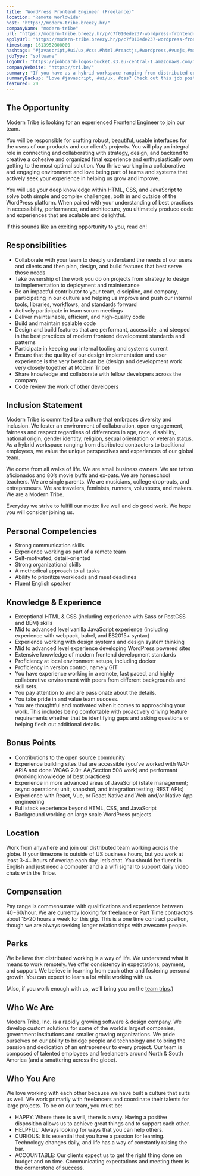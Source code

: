 ```yaml
---
title: "WordPress Frontend Engineer (Freelance)"
location: "Remote Worldwide"
host: "https://modern-tribe.breezy.hr/"
companyName: "modern-tribe"
url: "https://modern-tribe.breezy.hr/p/c7f010ede237-wordpress-frontend-engineer-freelance"
applyUrl: "https://modern-tribe.breezy.hr/p/c7f010ede237-wordpress-frontend-engineer-freelance/apply"
timestamp: 1613952000000
hashtags: "#javascript,#ui/ux,#css,#html,#reactjs,#wordpress,#vuejs,#management,#docker,#git"
jobType: "software"
logoUrl: "https://jobboard-logos-bucket.s3.eu-central-1.amazonaws.com/modern-tribe"
companyWebsite: "https://tri.be/"
summary: "If you have as a hybrid workspace ranging from distributed contractors to traditional employees, we value the unique perspectives and experiences of our global team, Modern-tribe has a job opening for a wordpress frontend engineer"
summaryBackup: "Love #javascript, #ui/ux, #css? Check out this job post!"
featured: 20
---
```


## The Opportunity

Modern Tribe is looking for an experienced Frontend Engineer to join our team.

You will be responsible for crafting robust, beautiful, usable interfaces for the users of our products and our client’s projects. You will play an integral role in connecting and collaborating with strategy, design, and backend to creative a cohesive and organized final experience and enthusiastically own getting to the most optimal solution. You thrive working in a collaborative and engaging environment and love being part of teams and systems that actively seek your experience in helping us grow and improve.

You will use your deep knowledge within HTML, CSS, and JavaScript to solve both simple and complex challenges, both in and outside of the WordPress platform. When paired with your understanding of best practices in accessibility, performance, and architecture, you ultimately produce code and experiences that are scalable and delightful.

If this sounds like an exciting opportunity to you, read on!

## Responsibilities

*   Collaborate with your team to deeply understand the needs of our users and clients and then plan, design, and build features that best serve those needs
*   Take ownership of the work you do on projects from strategy to design to implementation to deployment and maintenance
*   Be an impactful contributor to your team, discipline, and company, participating in our culture and helping us improve and push our internal tools, libraries, workflows, and standards forward
*   Actively participate in team scrum meetings
*   Deliver maintainable, efficient, and high-quality code
*   Build and maintain scalable code
*   Design and build features that are performant, accessible, and steeped in the best practices of modern frontend development standards and patterns
*   Participate in keeping our internal tooling and systems current
*   Ensure that the quality of our design implementation and user experience is the very best it can be (design and development work very closely together at Modern Tribe)
*   Share knowledge and collaborate with fellow developers across the company
*   Code review the work of other developers

## Inclusion Statement

Modern Tribe is committed to a culture that embraces diversity and inclusion. We foster an environment of collaboration, open engagement, fairness and respect regardless of differences in age, race, disability, national origin, gender identity, religion, sexual orientation or veteran status. As a hybrid workspace ranging from distributed contractors to traditional employees, we value the unique perspectives and experiences of our global team.

We come from all walks of life. We are small business owners. We are tattoo aficionados and 80’s movie buffs and ex-pats. We are homeschool teachers. We are single parents. We are musicians, college drop-outs, and entrepreneurs. We are travelers, feminists, runners, volunteers, and makers. We are a Modern Tribe.

Everyday we strive to fulfill our motto: live well and do good work. We hope you will consider joining us.

## Personal Competencies

*   Strong communication skills
*   Experience working as part of a remote team
*   Self-motivated, detail-oriented
*   Strong organizational skills
*   A methodical approach to all tasks
*   Ability to prioritize workloads and meet deadlines
*   Fluent English speaker

## Knowledge & Experience

*   Exceptional HTML & CSS (including experience with Sass or PostCSS and BEM) skills
*   Mid to advanced level vanilla JavaScript experience (including experience with webpack, babel, and ES2015+ syntax)
*   Experience working with design systems and design system thinking
*   Mid to advanced level experience developing WordPress powered sites
*   Extensive knowledge of modern frontend development standards
*   Proficiency at local environment setups, including docker
*   Proficiency in version control, namely GIT
*   You have experience working in a remote, fast paced, and highly collaborative environment with peers from different backgrounds and skill sets.
*   You pay attention to and are passionate about the details.
*   You take pride in and value team success.
*   You are thoughtful and motivated when it comes to approaching your work. This includes being comfortable with proactively driving feature requirements whether that be identifying gaps and asking questions or helping flesh out additional details.

## Bonus Points

*   Contributions to the open source community
*   Experience building sites that are accessible (you’ve worked with WAI-ARIA and done WCAG 2.0+ AA/Section 508 work) and performant (working knowledge of best practices)
*   Experience in more advanced areas of JavaScript (state management; async operations; unit, snapshot, and integration testing; REST APIs)
*   Experience with React, Vue, or React Native and Web and/or Native App engineering
*   Full stack experience beyond HTML, CSS, and JavaScript
*   Background working on large scale WordPress projects

## Location

Work from anywhere and join our distributed team working across the globe. If your timezone is outside of US business hours, but you work at least 3-4+ hours of overlap each day, let’s chat. You should be fluent in English and just need a computer and a a wifi signal to support daily video chats with the Tribe.

## Compensation

Pay range is commensurate with qualifications and experience between $40-$60/hour. We are currently looking for freelance or Part Time contractors about 15-20 hours a week for this gig. This is a one time contract position, though we are always seeking longer relationships with awesome people.

## Perks

We believe that distributed working is a way of life. We understand what it means to work remotely. We offer consistency in expectations, payment, and support. We believe in learning from each other and fostering personal growth. You can expect to learn a lot while working with us.

(Also, if you work enough with us, we’ll bring you on the [team trips](https://tri.be/blog/team-trip-2019/).)

## Who We Are

Modern Tribe, Inc. is a rapidly growing software & design company. We develop custom solutions for some of the world’s largest companies, government institutions and smaller growing organizations. We pride ourselves on our ability to bridge people and technology and to bring the passion and dedication of an entrepreneur to every project. Our team is composed of talented employees and freelancers around North & South America (and a smattering across the globe).

## Who You Are

We love working with each other because we have built a culture that suits us well. We work primarily with freelancers and coordinate their talents for large projects. To be on our team, you must be:

*   HAPPY: Where there is a will, there is a way. Having a positive disposition allows us to achieve great things and to support each other.
*   HELPFUL: Always looking for ways that you can help others.
*   CURIOUS: It is essential that you have a passion for learning. Technology changes daily, and life has a way of constantly raising the bar.
*   ACCOUNTABLE: Our clients expect us to get the right thing done on budget and on time. Communicating expectations and meeting them is the cornerstone of success.

